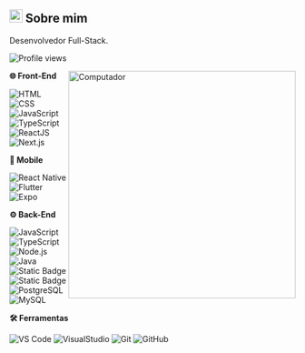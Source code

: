 <div>
  <div>
    <h2>
      <span><img src="https://imgur.com/YBRZguG.gif" width="23px" height="23px"></span>
      Sobre mim
    </h2>
    <p align="left">
      Desenvolvedor Full-Stack.
    <p align="left">
      <img src="https://komarev.com/ghpvc/?username=magoga-br" color="#2F6DB9" alt="Profile views"/>
    </p>
    </p>
    <img src="https://raw.githubusercontent.com/MicaelliMedeiros/micaellimedeiros/master/image/computer-illustration.png"
      width="400px" align="right" alt="Computador">
    <div>
      <p align="left">
        <strong>🌐 Front-End</strong>
      </p>
      <p align="left">
        <img src="https://img.shields.io/badge/-HTML-05122A?style=for-the-badge&logo=html5" alt="HTML">
        <img src="https://img.shields.io/badge/-CSS-05122A?style=for-the-badge&logo=CSS3&logoColor=1572B6" alt="CSS">
        <img src="https://img.shields.io/badge/-JavaScript-05122A?style=for-the-badge&logo=javascript" alt="JavaScript">
        <img src="https://img.shields.io/badge/-TypeScript-05122A?style=for-the-badge&logo=typescript&logoColor=2F6DB9" alt="TypeScript">
        <img src="https://img.shields.io/badge/-ReactJS-05122A?style=for-the-badge&logo=react&logoColor=2F6DB9" alt="ReactJS">
        <img src="https://img.shields.io/badge/-Next.js-05122A?style=for-the-badge&logo=next.js" alt="Next.js">

  </div>

  <div>
    <p align="left">
      <strong>📱 Mobile</strong>
    </p>
    <p align="left">
      <img src="https://img.shields.io/badge/-ReactNative-05122A?style=for-the-badge&logo=react&logoColor=2F6DB9" alt="React Native">
      <img src="https://img.shields.io/badge/-Flutter-05122A?style=for-the-badge&logo=flutter&logoColor=02569B" alt="Flutter">
      <img src="https://img.shields.io/badge/-Dart-05122A?style=for-the-badge&logo=dart&logoColor=ffffff" alt="Expo">
    </p>
  </div>

  <div>
    <p align="left">
      <strong>⚙️ Back-End</strong>
    </p>
    <p align="left">
      <img src="https://img.shields.io/badge/-JavaScript-05122A?style=for-the-badge&logo=javascript" alt="JavaScript">
      <img src="https://img.shields.io/badge/-TypeScript-05122A?style=for-the-badge&logo=typescript&logoColor=2F6DB9" alt="TypeScript">
      <img src="https://img.shields.io/badge/-NodeJS-05122A?style=for-the-badge&logo=nodedotjs" alt="Node.js">
      <img src="https://img.shields.io/badge/-Java-05122A?style=for-the-badge&logo=java&logoColor=white" alt="Java">
      <img alt="Static Badge" src="https://img.shields.io/badge/C%23-05122A?style=for-the-badge" alt="C#">
      <img alt="Static Badge" src="https://img.shields.io/badge/C-05122A?style=for-the-badge&logo=C" alt="C">
      <img src="https://img.shields.io/badge/-PostgreSQL-05122A?style=for-the-badge&logo=postgresql" alt="PostgreSQL">
      <img src="https://img.shields.io/badge/-MySQL-05122A?style=for-the-badge&logo=mysql&logoColor=4479A1" alt="MySQL">
    </p>
  </div>

  <div>
    <p align="left">
      <strong>🛠️ Ferramentas</strong>
    </p>
    <p align="left">
      <!-- IDEs e Editores -->
      <img src="https://img.shields.io/badge/-VS_Code-05122A?style=for-the-badge&logo=visualstudiocode&logoColor=007ACC" alt="VS Code">
      <img src="https://img.shields.io/badge/-VisualStudio-05122A?style=for-the-badge&logo=visualstudio&logoColor=007ACC" alt="VisualStudio">
      <img src="https://img.shields.io/badge/-Git-05122A?style=for-the-badge&logo=git" alt="Git">
      <img src="https://img.shields.io/badge/-GitHub-05122A?style=for-the-badge&logo=github" alt="GitHub">
    </p>
  </div>
</div>

